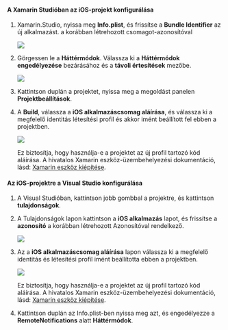 #### <a name="configure-the-ios-project-in-xamarin-studio"></a>A Xamarin Studióban az iOS-projekt konfigurálása
1. Xamarin.Studio, nyissa meg **Info.plist**, és frissítse a **Bundle Identifier** az új alkalmazást. a korábban létrehozott csomagot-azonosítóval

    ![](./media/app-service-mobile-xamarin-ios-configure-project/mobile-services-ios-push-21.png)
2. Görgessen le a **Háttérmódok**. Válassza ki a **Háttérmódok engedélyezése** bezárásához és a **távoli értesítések** mezőbe.

    ![](./media/app-service-mobile-xamarin-ios-configure-project/mobile-services-ios-push-22.png)
3. Kattintson duplán a projektet, nyissa meg a megoldást panelen **Projektbeállítások**.
4. A **Build**, válassza a **iOS alkalmazáscsomag aláírása**, és válassza ki a megfelelő identitás létesítési profil és akkor imént beállított fel ebben a projektben.

   ![](./media/app-service-mobile-xamarin-ios-configure-project/mobile-services-ios-push-20.png)

   Ez biztosítja, hogy használja-e a projektet az új profil tartozó kód aláírása. A hivatalos Xamarin eszköz-üzembehelyezési dokumentáció, lásd: [Xamarin eszköz kiépítése].

#### <a name="configure-the-ios-project-in-visual-studio"></a>Az iOS-projektre a Visual Studio konfigurálása
1. A Visual Studióban, kattintson jobb gombbal a projektre, és kattintson **tulajdonságok**.
2. A Tulajdonságok lapon kattintson a **iOS alkalmazás** lapot, és frissítse a **azonosító** a korábban létrehozott Azonosítóval rendelkező.

    ![](./media/app-service-mobile-xamarin-ios-configure-project/mobile-services-ios-push-23.png)
3. Az a **iOS alkalmazáscsomag aláírása** lapon válassza ki a megfelelő identitás és létesítési profil imént beállította ebben a projektben.

    ![](./media/app-service-mobile-xamarin-ios-configure-project/mobile-services-ios-push-24.png)

    Ez biztosítja, hogy használja-e a projektet az új profil tartozó kód aláírása. A hivatalos Xamarin eszköz-üzembehelyezési dokumentáció, lásd: [Xamarin eszköz kiépítése].
4. Kattintson duplán az Info.plist-ben nyissa meg azt, és engedélyezze a **RemoteNotifications** alatt **Háttérmódok**.

[Xamarin eszköz kiépítése]: http://developer.xamarin.com/guides/ios/getting_started/installation/device_provisioning/
